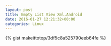 ```yaml
---
layout: post                                                                                                              
title: Empty List View Xml.Android                                                                                                                       
date: 2016-01-27 12:21:32+00:00                                                                                                                        
categories: Linux                                                                                                                
---                                                                                                                              
```


{% gist makeittotop/3df5c8a525790eeb64fe %}                                                                                                           

